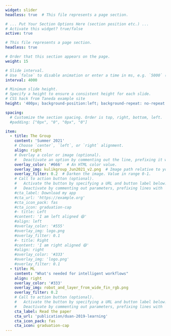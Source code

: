 ```yaml
---
widget: slider
headless: true  # This file represents a page section.

# ... Put Your Section Options Here (section position etc.) ...
# Activate this widget? true/false
active: true

# This file represents a page section.
headless: true

# Order that this section appears on the page.
weight: 15

# Slide interval.
# Use `false` to disable animation or enter a time in ms, e.g. `5000` (5s).
interval: 4000

# Minimum slide height.
# Specify a height to ensure a consistent height for each slide.
# CSS hack from Taneda example site
height: '400px; background-position:left; background-repeat: no-repeat'

spacing:
  # Customize the section spacing. Order is top, right, bottom, left.
  #padding: ["0px", "0", "0px", "0"]

item:
  - title: The Group
    content: 'Summer 2021'
    # Choose `center`, `left`, or `right` alignment.
    align: right
    # Overlay a color or image (optional).
    #   Deactivate an option by commenting out the line, prefixing it with `#`.
    overlay_color: '#666'  # An HTML color value.
    overlay_img: kulikgroup_Jun2021_v2.png  # Image path relative to your `assets/media/` folder
    overlay_filter: 0.2  # Darken the image. Value in range 0-1.
    # Call to action button (optional).
    #   Activate the button by specifying a URL and button label below.
    #   Deactivate by commenting out parameters, prefixing lines with `#`.
    #cta_label: Download my app
    #cta_url: 'https://example.org'
    #cta_icon_pack: fas
    #cta_icon: graduation-cap
    #- title: Left
    #content: 'I am left aligned 😄'
    #align: left
    #overlay_color: '#555'
    #overlay_img: logo.png
    #overlay_filter: 0.1
    #- title: Right
    #content: 'I am right aligned 😄'
    #align: right
    #overlay_color: '#333'
    #overlay_img: 'logo.png'
    #overlay_filter: 0.1
  - title: ML
    content: "What's needed for intelligent workflows"
    align: right
    overlay_color: '#333'
    overlay_img: robot_and_layer_from_wide_fin_rgb.png
    overlay_filter: 0.2
    # Call to action button (optional).
    #   Activate the button by specifying a URL and button label below.
    #   Deactivate by commenting out parameters, prefixing lines with `#`.
    cta_label: Read the paper
    cta_url: 'publication/duan-2019-learning'
    cta_icon_pack: fas
    cta_icon: graduation-cap
---
```


